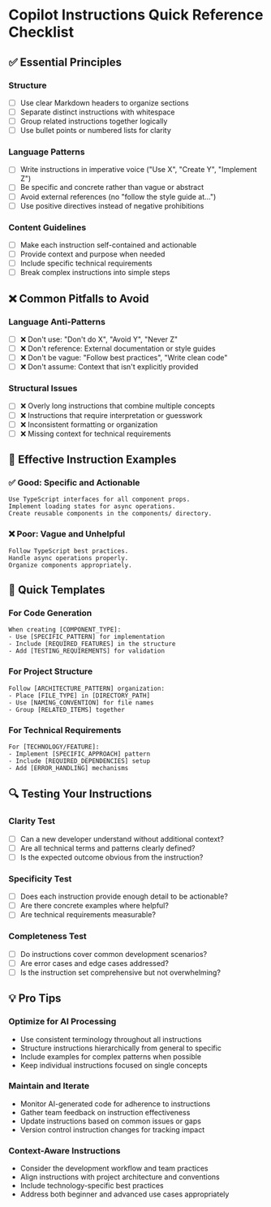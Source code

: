 # Copilot Instructions Quick Reference Checklist

## ✅ Essential Principles

### Structure

- [ ] Use clear Markdown headers to organize sections
- [ ] Separate distinct instructions with whitespace
- [ ] Group related instructions together logically
- [ ] Use bullet points or numbered lists for clarity

### Language Patterns

- [ ] Write instructions in imperative voice ("Use X", "Create Y", "Implement Z")
- [ ] Be specific and concrete rather than vague or abstract
- [ ] Avoid external references (no "follow the style guide at...")
- [ ] Use positive directives instead of negative prohibitions

### Content Guidelines

- [ ] Make each instruction self-contained and actionable
- [ ] Provide context and purpose when needed
- [ ] Include specific technical requirements
- [ ] Break complex instructions into simple steps

## ❌ Common Pitfalls to Avoid

### Language Anti-Patterns

- [ ] ❌ Don't use: "Don't do X", "Avoid Y", "Never Z"
- [ ] ❌ Don't reference: External documentation or style guides
- [ ] ❌ Don't be vague: "Follow best practices", "Write clean code"
- [ ] ❌ Don't assume: Context that isn't explicitly provided

### Structural Issues

- [ ] ❌ Overly long instructions that combine multiple concepts
- [ ] ❌ Instructions that require interpretation or guesswork
- [ ] ❌ Inconsistent formatting or organization
- [ ] ❌ Missing context for technical requirements

## 🎯 Effective Instruction Examples

### ✅ Good: Specific and Actionable

```
Use TypeScript interfaces for all component props.
Implement loading states for async operations.
Create reusable components in the components/ directory.
```

### ❌ Poor: Vague and Unhelpful

```
Follow TypeScript best practices.
Handle async operations properly.
Organize components appropriately.
```

## 📝 Quick Templates

### For Code Generation

```
When creating [COMPONENT_TYPE]:
- Use [SPECIFIC_PATTERN] for implementation
- Include [REQUIRED_FEATURES] in the structure
- Add [TESTING_REQUIREMENTS] for validation
```

### For Project Structure

```
Follow [ARCHITECTURE_PATTERN] organization:
- Place [FILE_TYPE] in [DIRECTORY_PATH]
- Use [NAMING_CONVENTION] for file names
- Group [RELATED_ITEMS] together
```

### For Technical Requirements

```
For [TECHNOLOGY/FEATURE]:
- Implement [SPECIFIC_APPROACH] pattern
- Include [REQUIRED_DEPENDENCIES] setup
- Add [ERROR_HANDLING] mechanisms
```

## 🔍 Testing Your Instructions

### Clarity Test

- [ ] Can a new developer understand without additional context?
- [ ] Are all technical terms and patterns clearly defined?
- [ ] Is the expected outcome obvious from the instruction?

### Specificity Test

- [ ] Does each instruction provide enough detail to be actionable?
- [ ] Are there concrete examples where helpful?
- [ ] Are technical requirements measurable?

### Completeness Test

- [ ] Do instructions cover common development scenarios?
- [ ] Are error cases and edge cases addressed?
- [ ] Is the instruction set comprehensive but not overwhelming?

## 💡 Pro Tips

### Optimize for AI Processing

- Use consistent terminology throughout all instructions
- Structure instructions hierarchically from general to specific
- Include examples for complex patterns when possible
- Keep individual instructions focused on single concepts

### Maintain and Iterate

- Monitor AI-generated code for adherence to instructions
- Gather team feedback on instruction effectiveness
- Update instructions based on common issues or gaps
- Version control instruction changes for tracking impact

### Context-Aware Instructions

- Consider the development workflow and team practices
- Align instructions with project architecture and conventions
- Include technology-specific best practices
- Address both beginner and advanced use cases appropriately
